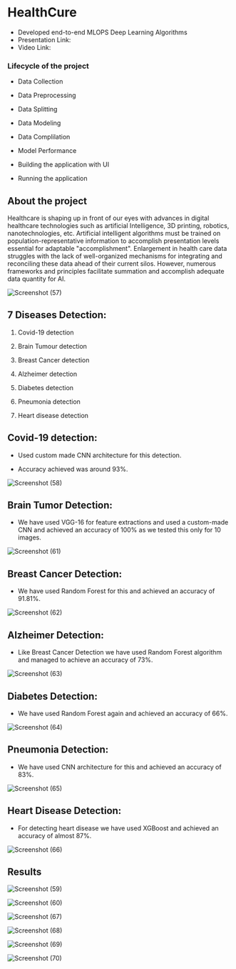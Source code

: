 <h1>HealthCure</h1>

- Developed end-to-end MLOPS Deep Learning Algorithms
- Presentation Link:
- Video Link: 

<h3>Lifecycle of the project</h3>

- Data Collection

- Data Preprocessing

- Data Splitting

- Data Modeling

- Data Complilation

- Model Performance

- Building the application with UI

- Running the application

<h2>About the project</h2>

Healthcare is shaping up in front of our eyes with advances in digital healthcare technologies such as artificial Intelligence, 3D printing, robotics, nanotechnologies, etc. Artificial intelligent algorithms must be trained on population-representative information
to accomplish presentation levels essential for adaptable "accomplishment". Enlargement in health care data struggles with the lack of well-organized mechanisms for integrating and reconciling these data ahead of their current silos. However,
numerous frameworks and principles facilitate summation and accomplish adequate data quantity for AI. 

![Screenshot (57)](https://user-images.githubusercontent.com/50801491/169676515-84622162-12d6-4a61-8335-0b8abff4aa24.png)

<h2>7 Diseases Detection:</h2>

1. Covid-19 detection

2. Brain Tumour detection

3. Breast Cancer detection

4. Alzheimer detection

5. Diabetes detection

6. Pneumonia detection

7. Heart disease detection

<h2>Covid-19 detection:</h2>

- Used custom made CNN architecture for this detection.

- Accuracy achieved was around 93%.

![Screenshot (58)](https://user-images.githubusercontent.com/50801491/169676543-2e5c7e17-3023-4230-907f-2f1dd1a97027.png)



<h2>Brain Tumor Detection:</h2>

- We have used VGG-16 for feature extractions and used a custom-made CNN and achieved an accuracy of 100% as we tested this only for 10 images.

![Screenshot (61)](https://user-images.githubusercontent.com/50801491/169676575-b101f2f7-23c4-4d81-89fd-4fdc8bb61914.png)


<h2>Breast Cancer Detection:</h2>

- We have used Random Forest for this and achieved an accuracy of 91.81%.

![Screenshot (62)](https://user-images.githubusercontent.com/50801491/169676577-0d957ac5-1002-4c31-89ac-02fc31ba5f34.png)


<h2>Alzheimer Detection:</h2>

- Like Breast Cancer Detection we have used Random Forest algorithm and managed to achieve an accuracy of 73%.

![Screenshot (63)](https://user-images.githubusercontent.com/50801491/169676580-91c85ac0-7928-471e-93a3-34216f943a18.png)


<h2>Diabetes Detection:</h2>

- We have used Random Forest again and achieved an accuracy of 66%.

![Screenshot (64)](https://user-images.githubusercontent.com/50801491/169676583-80945aee-ca01-4eb4-bcd9-65842656fe04.png)


<h2>Pneumonia Detection:</h2>

- We have used CNN architecture for this and achieved an accuracy of 83%.

![Screenshot (65)](https://user-images.githubusercontent.com/50801491/169676584-e28153ee-8f19-4997-970b-b65e8b273d1b.png)



<h2>Heart Disease Detection:</h2>

- For detecting heart disease we have used XGBoost and achieved an accuracy of almost 87%. 

![Screenshot (66)](https://user-images.githubusercontent.com/50801491/169676586-752fb139-7e50-41b1-a9ed-4b6e458c9465.png)


<h2>Results</h2>

![Screenshot (59)](https://user-images.githubusercontent.com/50801491/169676566-3d849df2-00aa-4a3e-bd90-d43fc82d08fe.png)

![Screenshot (60)](https://user-images.githubusercontent.com/50801491/169676570-5c3795af-a570-4cf6-b0fb-5ab366bac0a6.png)

![Screenshot (67)](https://user-images.githubusercontent.com/50801491/169676588-b1c76979-b4b8-4b3f-8102-09a2f7e29c53.png)

![Screenshot (68)](https://user-images.githubusercontent.com/50801491/169676592-5594d9aa-a5fb-42eb-9c33-a7f945a434a8.png)

![Screenshot (69)](https://user-images.githubusercontent.com/50801491/169676593-9bc6c1af-7e67-4b30-a029-ef0b65f5af3b.png)

![Screenshot (70)](https://user-images.githubusercontent.com/50801491/169676594-72b03a79-d8e6-44a6-bac2-622c8fa06b5c.png)


